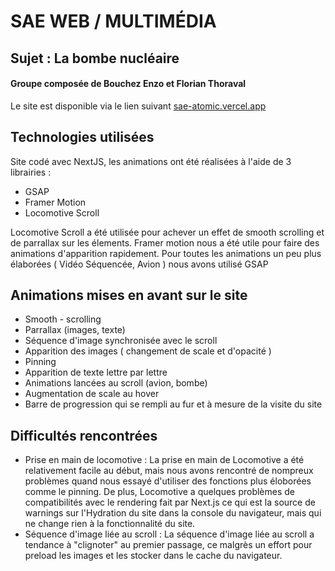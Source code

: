 # SAE WEB / MULTIMÉDIA
## Sujet : La bombe nucléaire
#### Groupe composée de Bouchez Enzo et Florian Thoraval
 Le site est disponible via le lien suivant [sae-atomic.vercel.app](https://www.sae-atomic.vercel.app)

 ## Technologies utilisées 

 Site codé avec NextJS, les animations ont été réalisées à l'aide de 3 librairies :
 - GSAP
 - Framer Motion
 - Locomotive Scroll

Locomotive Scroll a été utilisée pour achever un effet de smooth scrolling et de parrallax sur les élements.
Framer motion nous a été utile pour faire des animations d'apparition rapidement. Pour toutes les animations un peu plus élaborées ( Vidéo Séquencée, Avion ) nous avons utilisé GSAP

## Animations mises en avant sur le site
 - Smooth - scrolling
 - Parrallax (images, texte)
 - Séquence d'image synchronisée avec le scroll
 - Apparition des images ( changement de scale et d'opacité )
 - Pinning
 - Apparition de texte lettre par lettre
 - Animations lancées au scroll (avion, bombe)
 - Augmentation de scale au hover
 - Barre de progression qui se rempli au fur et à mesure de la visite du site

## Difficultés rencontrées
- Prise en main de locomotive :
  La prise en main de Locomotive a été relativement facile au début, mais nous avons rencontré de nompreux problèmes quand nous essayé d'utiliser des fonctions plus éloborées comme le pinning. De plus, Locomotive a quelques problèmes de compatibilités avec le rendering fait par Next.js ce qui est la source de warnings sur l'Hydration du site dans la console du navigateur, mais qui ne change rien à la fonctionnalité du site.
 - Séquence d'image liée au scroll :
   La séquence d'image liée au scroll  a tendance  à "clignoter" au premier passage, ce malgrès un effort pour preload les images et les stocker dans le cache du navigateur. 
  


